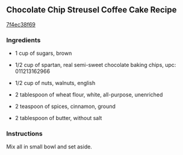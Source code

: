 ## Chocolate Chip Streusel Coffee Cake Recipe

[7f4ec38f69](http://cookeatshare.com/recipes/chocolate-chip-streusel-coffee-cake-28843)

### Ingredients

 - 1 cup of sugars, brown

 - 1/2 cup of spartan, real semi-sweet chocolate baking chips, upc: 011213162966

 - 1/2 cup of nuts, walnuts, english

 - 2 tablespoon of wheat flour, white, all-purpose, unenriched

 - 2 teaspoon of spices, cinnamon, ground

 - 2 tablespoon of butter, without salt

### Instructions

Mix all in small bowl and set aside.